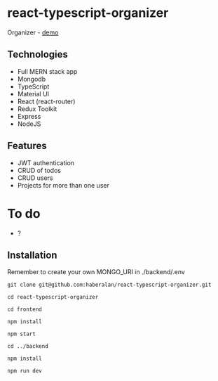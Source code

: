 # react-typescript-organizer

Organizer - [demo](https://haber-organizer.netlify.app)

## Technologies

- Full MERN stack app
- Mongodb
- TypeScript
- Material UI
- React (react-router)
- Redux Toolkit
- Express
- NodeJS

## Features

- JWT authentication
- CRUD of todos
- CRUD users
- Projects for more than one user

# To do

- ?

## Installation

Remember to create your own MONGO_URI in ./backend/.env

```
git clone git@github.com:haberalan/react-typescript-organizer.git
```

```
cd react-typescript-organizer
```

```
cd frontend
```

```
npm install
```

```
npm start
```

```
cd ../backend
```

```
npm install
```

```
npm run dev
```

